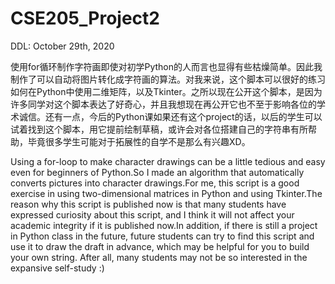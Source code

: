 # CSE205_Project2
DDL: October 29th, 2020

使用for循环制作字符画即使对初学Python的人而言也显得有些枯燥简单。因此我制作了可以自动将图片转化成字符画的算法。对我来说，这个脚本可以很好的练习如何在Python中使用二维矩阵，以及Tkinter。之所以现在公开这个脚本，是因为许多同学对这个脚本表达了好奇心，并且我想现在再公开它也不至于影响各位的学术诚信。还有一点，今后的Python课如果还有这个project的话，以后的学生可以试着找到这个脚本，用它提前绘制草稿，或许会对各位搭建自己的字符串有所帮助，毕竟很多学生可能对于拓展性的自学不是那么有兴趣XD。

Using a for-loop to make character drawings can be a little tedious and easy even for beginners of Python.So I made an algorithm that automatically converts pictures into character drawings.For me, this script is a good exercise in using two-dimensional matrices in Python and using Tkinter.The reason why this script is published now is that many students have expressed curiosity about this script, and I think it will not affect your academic integrity if it is published now.In addition, if there is still a project in Python class in the future, future students can try to find this script and use it to draw the draft in advance, which may be helpful for you to build your own string. After all, many students may not be so interested in the expansive self-study :)

